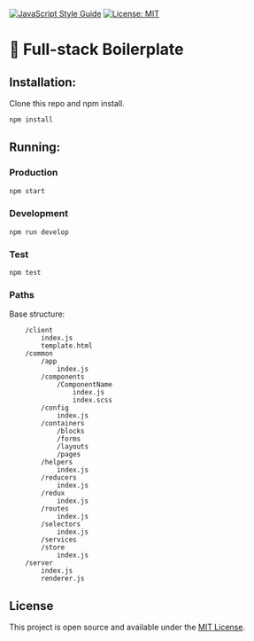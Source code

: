 [![JavaScript Style Guide](https://img.shields.io/badge/code_style-standard-brightgreen.svg)](https://standardjs.com) [![License: MIT](https://img.shields.io/badge/License-MIT-blue.svg)](https://opensource.org/licenses/MIT)

# 👾 Full-stack Boilerplate

## Installation:

Clone this repo and npm install.

```bash
npm install
```

## Running:

### Production

```bash
npm start
```

### Development

```
npm run develop
```

### Test

```
npm test
```

### Paths

Base structure:

```
	/client
		index.js
		template.html
	/common
		/app
			index.js
		/components
			/ComponentName
				index.js
				index.scss
		/config
			index.js
		/containers
			/blocks
			/forms
			/layouts
			/pages
		/helpers
			index.js
		/reducers
			index.js
		/redux
			index.js
		/routes
			index.js
		/selectors
			index.js
		/services
		/store
			index.js
	/server
		index.js
		renderer.js
```

## License

This project is open source and available under the [MIT License](LICENSE).
